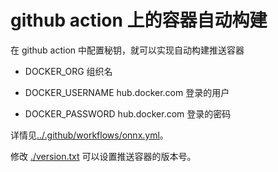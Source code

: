 # github action 上的容器自动构建

在 github action 中配置秘钥，就可以实现自动构建推送容器

* DOCKER_ORG
  组织名

* DOCKER_USERNAME
  hub.docker.com 登录的用户

* DOCKER_PASSWORD
  hub.docker.com 登录的密码

详情见[../.github/workflows/onnx.yml](../.github/workflows/onnx.yml)。

修改 [./version.txt](./version.txt) 可以设置推送容器的版本号。

